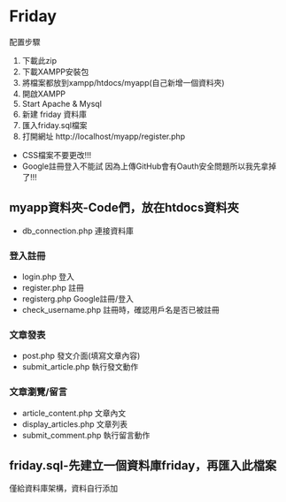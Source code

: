 # Friday
配置步驟
1. 下載此zip
2. 下載XAMPP安裝包
3. 將檔案都放到xampp/htdocs/myapp(自己新增一個資料夾)
4. 開啟XAMPP
5. Start Apache  & Mysql
6. 新建 friday 資料庫
7. 匯入friday.sql檔案
8. 打開網址 http://localhost/myapp/register.php

*  CSS檔案不要更改!!! 
*  Google註冊登入不能試 因為上傳GitHub會有Oauth安全問題所以我先拿掉了!!! 
## myapp資料夾-Code們，放在htdocs資料夾
*  db_connection.php 連接資料庫 
### 登入註冊
*  login.php 登入
*  register.php 註冊
*  registerg.php Google註冊/登入
*  check_username.php 註冊時，確認用戶名是否已被註冊
### 文章發表
* post.php 發文介面(填寫文章內容)
* submit_article.php 執行發文動作
### 文章瀏覽/留言
* article_content.php 文章內文
* display_articles.php 文章列表
* submit_comment.php 執行留言動作
## friday.sql-先建立一個資料庫friday，再匯入此檔案
僅給資料庫架構，資料自行添加
